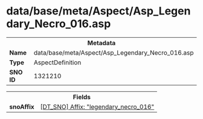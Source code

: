 <h1>data/base/meta/Aspect/Asp_Legendary_Necro_016.asp</h1><table><tr><th colspan="100%">Metadata</th></tr><tr><td><b>Name</b></td><td>data/base/meta/Aspect/Asp_Legendary_Necro_016.asp</td></tr><tr><td><b>Type</b></td><td>AspectDefinition</td></tr><tr><td><b>SNO ID</b></td><td>1321210</td></tr></table>

<table><tr><th colspan="100%">Fields</th></tr><tr><td><b>snoAffix</b></td><td><a href="..\Affix\legendary_necro_016.aff">[DT_SNO] Affix: "legendary_necro_016"</a></td></tr></table>

